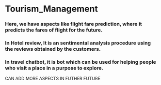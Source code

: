 ﻿# Tourism_Management
 
 ### Here, we have aspects like flight fare prediction, where it predicts the fares of flight for the future.
 ### In Hotel review, It is an sentimental analysis procedure using the reviews obtained by the customers.
 ### In travel chatbot, it is bot which can be used for helping people who visit a place in a purpose to explore.







CAN ADD MORE ASPECTS IN FUTHER FUTURE
